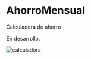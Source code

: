 # AhorroMensual

Calculadora de ahorro

En desarrollo.


![calculadora](https://user-images.githubusercontent.com/81161385/120401806-1cd02800-c317-11eb-875b-cd6e89f067f5.jpg)
